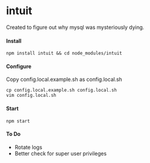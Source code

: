 intuit
======

Created to figure out why mysql was mysteriously dying.


#### Install

```
npm install intuit && cd node_modules/intuit
```


#### Configure

Copy config.local.example.sh as config.local.sh
```
cp config.local.example.sh config.local.sh
vim config.local.sh
```


#### Start

```
npm start
```


#### To Do
- Rotate logs
- Better check for super user privileges

